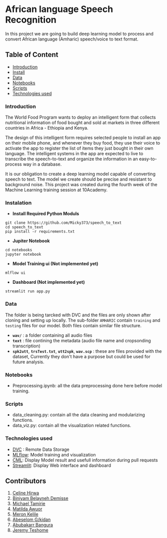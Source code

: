 # African language Speech Recognition

In this project we are going to build deep learning model  to process and convert African language (Amharic) speech/voice to text format.

## Table of Content
- [Introduction](#introduction)
- [Install](#instalation)
- [Data](#data)
- [Notebooks](#notebooks)
- [Scripts](#scripts)
- [Technologies used](#technologies-used)

### Introduction
The World Food Program wants to deploy an intelligent form that collects nutritional information of food bought and sold at markets in three different countries in Africa - Ethiopia and Kenya.  

The design of this intelligent form requires selected people to install an app on their mobile phone, and whenever they buy food, they use their voice to activate the app to register the list of items they just bought in their own language. The intelligent systems in the app are expected to live to transcribe the speech-to-text and organize the information in an easy-to-process way in a database. 

It is our obligation to create a deep learning model capable of converting speech to text. The model we create should be precise and resistant to background noise.
This project was created during the fourth week of the Machine Learning training session at 10Academy.

### Instalation

- **Install Required Python Moduls**
``` 
git clone https://github.com/Micky373/speech_to_text
cd speech_to_text
pip install -r requirements.txt
```

- **Jupiter Notebook**
```
cd notebooks
jupyter notebook
```

- **Model Training ui (Not implemented yet)**
```
mlflow ui
```

- **Dashboard (Not implemented yet)**
```
streamlit run app.py
```

### Data

The folder is being tarcked with DVC and the files are only shown after cloning and setting up locally. The sub-folder ```AMHARIC``` contain ```training``` and ```testing``` files for our model. Both files contain similar file structure.

- **```wav/```** : a folder containing all audio files
- **```text```** : file contining the metadata (audio file name and cropsonding transcription)
- **```spk2utt```**, **```trsTest.txt```**, **```utt2spk```**,  **```wav.scp```** : these are files provided with the dataset, Currently they don't have a purpose but could be used for future analysis.


### Notebooks

- Preprocessing.ipynb: all the data preprocessing done here before model training.

### Scripts

- data_cleaning.py: contain all the data cleaning and modularizing functions.
- data_viz.py: contain all the visualization related functions.

### Technologies used

- [DVC](https://dvc.org/) : Remote Data Storage
- [MLflow](https://www.mlflow.org/): Model training and visualization
- [CML](https://github.com/iterative/cml): Display Model result and usefull information during pull requests
- [Streamlit](https://streamlit.io/): Display Web interface and dashboard


## Contributors
1. [Celine Hirwa](https://github.com/celine-kanagwa)
2. [Biniyam Belayneh Demisse](https://github.com/benbel376)
3. [Michael Tamirie](https://github.com/Micky373)
4. [Matilda Awuor](https://github.com/Tilda98)
5. [Meron Kelile](https://github.com/meriab21)
6. [Abeselom G/kidan ](https://github.com/abeselomg)
7. [Abubakarr Bangura](https://github.com/abu-bakarr)
8. [Jeremy Teshome](https://github.com/Jeremy-Tesh)